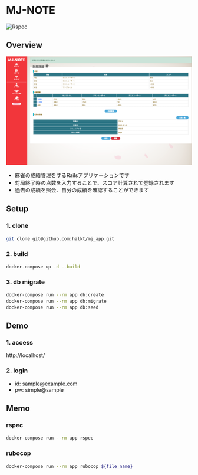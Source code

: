 # MJ-NOTE

![Rspec](https://github.com/halkt/mj_app/workflows/Ruby/badge.svg)

## Overview

![demo_image](./public/demo_event.png)

- 麻雀の成績管理をするRailsアプリケーションです
- 対局終了時の点数を入力することで、スコア計算されて登録されます
- 過去の成績を照会、自分の成績を確認することができます

## Setup

### 1. clone

```bash
git clone git@github.com:halkt/mj_app.git
```

### 2. build

```bash
docker-compose up -d --build
```

### 3. db migrate

```bash
docker-compose run --rm app db:create
docker-compose run --rm app db:migrate
docker-compose run --rm app db:seed
```

## Demo

### 1. access

http://localhost/

### 2. login

- id: sample@example.com
- pw: simple@sample

## Memo

### rspec

```bash
docker-compose run --rm app rspec
```

### rubocop

```bash
docker-compose run --rm app rubocop ${file_name}
```
